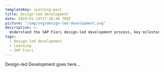 ```yaml
---
templateKey: learning-post
title: Design-led development
date: 2019-01-14T17:28:48.700Z
picture: "/img/svg/design-led-development.svg"
description: >-
  Understand the SAP Fiori design-led development process, key milestones and activities.
tags:
  - Design-led development
  - Learning
  - SAP Fiori
---
```


Design-led Development goes here...